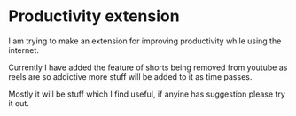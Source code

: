 # Productivity extension

I am trying to make an extension for improving productivity while using the internet.

Currently I have added the feature of shorts being removed from youtube as reels are so addictive more stuff will be added to it as time passes.

Mostly it will be stuff which I find useful, if anyine has suggestion please try it out.
